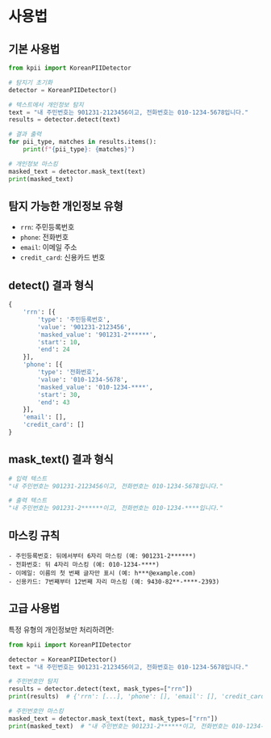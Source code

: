 # 사용법

## 기본 사용법

```python
from kpii import KoreanPIIDetector

# 탐지기 초기화
detector = KoreanPIIDetector()

# 텍스트에서 개인정보 탐지
text = "내 주민번호는 901231-2123456이고, 전화번호는 010-1234-5678입니다."
results = detector.detect(text)

# 결과 출력
for pii_type, matches in results.items():
    print(f"{pii_type}: {matches}")

# 개인정보 마스킹
masked_text = detector.mask_text(text)
print(masked_text)
```

## 탐지 가능한 개인정보 유형

- `rrn`: 주민등록번호
- `phone`: 전화번호
- `email`: 이메일 주소
- `credit_card`: 신용카드 번호

## detect() 결과 형식

```python
{
    'rrn': [{
        'type': '주민등록번호',
        'value': '901231-2123456',
        'masked_value': '901231-2******',
        'start': 10,
        'end': 24
    }],
    'phone': [{
        'type': '전화번호',
        'value': '010-1234-5678',
        'masked_value': '010-1234-****',
        'start': 30,
        'end': 43
    }],
    'email': [],
    'credit_card': []
}
```

## mask_text() 결과 형식

```python
# 입력 텍스트
"내 주민번호는 901231-2123456이고, 전화번호는 010-1234-5678입니다."

# 출력 텍스트
"내 주민번호는 901231-2******이고, 전화번호는 010-1234-****입니다."
```

## 마스킹 규칙

```
- 주민등록번호: 뒤에서부터 6자리 마스킹 (예: 901231-2******)
- 전화번호: 뒤 4자리 마스킹 (예: 010-1234-****)
- 이메일: 이름의 첫 번째 글자만 표시 (예: h***@example.com)
- 신용카드: 7번째부터 12번째 자리 마스킹 (예: 9430-82**-****-2393)
```

## 고급 사용법

특정 유형의 개인정보만 처리하려면:

```python
from kpii import KoreanPIIDetector

detector = KoreanPIIDetector()
text = "내 주민번호는 901231-2123456이고, 전화번호는 010-1234-5678입니다."

# 주민번호만 탐지
results = detector.detect(text, mask_types=["rrn"])
print(results)  # {'rrn': [...], 'phone': [], 'email': [], 'credit_card': []}

# 주민번호만 마스킹
masked_text = detector.mask_text(text, mask_types=["rrn"])
print(masked_text)  # "내 주민번호는 901231-2******이고, 전화번호는 010-1234-5678입니다."
``` 
